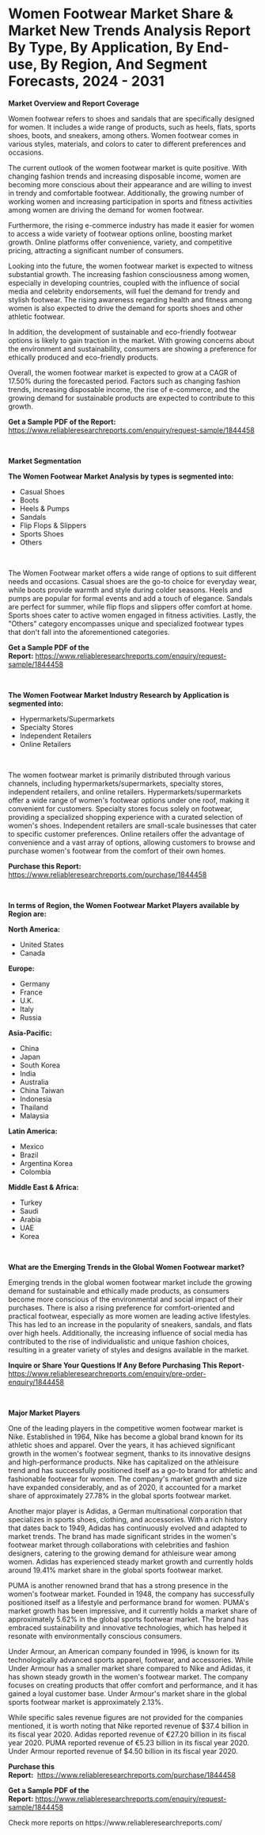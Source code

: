 <p><h1>Women Footwear Market Share & Market New Trends Analysis Report By Type, By Application, By End-use, By Region, And Segment Forecasts, 2024 - 2031</h1></p><p><strong>Market Overview and Report Coverage</strong></p>
<p><p>Women footwear refers to shoes and sandals that are specifically designed for women. It includes a wide range of products, such as heels, flats, sports shoes, boots, and sneakers, among others. Women footwear comes in various styles, materials, and colors to cater to different preferences and occasions.</p><p>The current outlook of the women footwear market is quite positive. With changing fashion trends and increasing disposable income, women are becoming more conscious about their appearance and are willing to invest in trendy and comfortable footwear. Additionally, the growing number of working women and increasing participation in sports and fitness activities among women are driving the demand for women footwear.</p><p>Furthermore, the rising e-commerce industry has made it easier for women to access a wide variety of footwear options online, boosting market growth. Online platforms offer convenience, variety, and competitive pricing, attracting a significant number of consumers.</p><p>Looking into the future, the women footwear market is expected to witness substantial growth. The increasing fashion consciousness among women, especially in developing countries, coupled with the influence of social media and celebrity endorsements, will fuel the demand for trendy and stylish footwear. The rising awareness regarding health and fitness among women is also expected to drive the demand for sports shoes and other athletic footwear.</p><p>In addition, the development of sustainable and eco-friendly footwear options is likely to gain traction in the market. With growing concerns about the environment and sustainability, consumers are showing a preference for ethically produced and eco-friendly products.</p><p>Overall, the women footwear market is expected to grow at a CAGR of 17.50% during the forecasted period. Factors such as changing fashion trends, increasing disposable income, the rise of e-commerce, and the growing demand for sustainable products are expected to contribute to this growth.</p></p>
<p><strong>Get a Sample PDF of the Report:</strong> <a href="https://www.reliableresearchreports.com/enquiry/request-sample/1844458">https://www.reliableresearchreports.com/enquiry/request-sample/1844458</a></p>
<p>&nbsp;</p>
<p><strong>Market Segmentation</strong></p>
<p><strong>The Women Footwear Market Analysis by types is segmented into:</strong></p>
<p><ul><li>Casual Shoes</li><li>Boots</li><li>Heels & Pumps</li><li>Sandals</li><li>Flip Flops & Slippers</li><li>Sports Shoes</li><li>Others</li></ul></p>
<p>&nbsp;</p>
<p><p>The Women Footwear market offers a wide range of options to suit different needs and occasions. Casual shoes are the go-to choice for everyday wear, while boots provide warmth and style during colder seasons. Heels and pumps are popular for formal events and add a touch of elegance. Sandals are perfect for summer, while flip flops and slippers offer comfort at home. Sports shoes cater to active women engaged in fitness activities. Lastly, the "Others" category encompasses unique and specialized footwear types that don't fall into the aforementioned categories.</p></p>
<p><strong>Get a Sample PDF of the Report:</strong>&nbsp;<a href="https://www.reliableresearchreports.com/enquiry/request-sample/1844458">https://www.reliableresearchreports.com/enquiry/request-sample/1844458</a></p>
<p>&nbsp;</p>
<p><strong>The Women Footwear Market Industry Research by Application is segmented into:</strong></p>
<p><ul><li>Hypermarkets/Supermarkets</li><li>Specialty Stores</li><li>Independent Retailers</li><li>Online Retailers</li></ul></p>
<p>&nbsp;</p>
<p><p>The women footwear market is primarily distributed through various channels, including hypermarkets/supermarkets, specialty stores, independent retailers, and online retailers. Hypermarkets/supermarkets offer a wide range of women's footwear options under one roof, making it convenient for customers. Specialty stores focus solely on footwear, providing a specialized shopping experience with a curated selection of women's shoes. Independent retailers are small-scale businesses that cater to specific customer preferences. Online retailers offer the advantage of convenience and a vast array of options, allowing customers to browse and purchase women's footwear from the comfort of their own homes.</p></p>
<p><strong>Purchase this Report:</strong>&nbsp; <a href="https://www.reliableresearchreports.com/purchase/1844458">https://www.reliableresearchreports.com/purchase/1844458</a></p>
<p>&nbsp;</p>
<p><strong>In terms of Region, the Women Footwear Market Players available by Region are:</strong></p>
<p>
    <p> <strong> North America: </strong>
        <ul>
            <li>United States</li>
            <li>Canada</li>
        </ul>
        </p> 
    <p> <strong> Europe: </strong>
        <ul>
            <li>Germany</li>
            <li>France</li>
            <li>U.K.</li>
            <li>Italy</li>
            <li>Russia</li>
        </ul>
        </p> 
    <p> <strong> Asia-Pacific: </strong>
        <ul>
            <li>China</li>
            <li>Japan</li>
            <li>South Korea</li>
            <li>India</li>
            <li>Australia</li>
            <li>China Taiwan</li>
            <li>Indonesia</li>
            <li>Thailand</li>
            <li>Malaysia</li>
        </ul>
        </p> 
    <p> <strong> Latin America: </strong>
        <ul>
            <li>Mexico</li>
            <li>Brazil</li>
            <li>Argentina Korea</li>
            <li>Colombia</li>
        </ul>
        </p> 
    <p> <strong> Middle East & Africa: </strong>
        <ul>
            <li>Turkey</li>
            <li>Saudi</li>
            <li>Arabia</li>
            <li>UAE</li>
            <li>Korea</li>
        </ul>
    </p>
    </p>
<p>&nbsp;</p>
<p><strong>What are the Emerging Trends in the Global Women Footwear market?</strong></p>
<p><p>Emerging trends in the global women footwear market include the growing demand for sustainable and ethically made products, as consumers become more conscious of the environmental and social impact of their purchases. There is also a rising preference for comfort-oriented and practical footwear, especially as more women are leading active lifestyles. This has led to an increase in the popularity of sneakers, sandals, and flats over high heels. Additionally, the increasing influence of social media has contributed to the rise of individualistic and unique fashion choices, resulting in a greater variety of styles and designs available in the market.</p></p>
<p><strong>Inquire or Share Your Questions If Any Before Purchasing This Report</strong>- <a href="https://www.reliableresearchreports.com/enquiry/pre-order-enquiry/1844458">https://www.reliableresearchreports.com/enquiry/pre-order-enquiry/1844458</a></p>
<p>&nbsp;</p>
<p><strong>Major Market Players</strong></p>
<p><p>One of the leading players in the competitive women footwear market is Nike. Established in 1964, Nike has become a global brand known for its athletic shoes and apparel. Over the years, it has achieved significant growth in the women's footwear segment, thanks to its innovative designs and high-performance products. Nike has capitalized on the athleisure trend and has successfully positioned itself as a go-to brand for athletic and fashionable footwear for women. The company's market growth and size have expanded considerably, and as of 2020, it accounted for a market share of approximately 27.78% in the global sports footwear market.</p><p>Another major player is Adidas, a German multinational corporation that specializes in sports shoes, clothing, and accessories. With a rich history that dates back to 1949, Adidas has continuously evolved and adapted to market trends. The brand has made significant strides in the women's footwear market through collaborations with celebrities and fashion designers, catering to the growing demand for athleisure wear among women. Adidas has experienced steady market growth and currently holds around 19.41% market share in the global sports footwear market.</p><p>PUMA is another renowned brand that has a strong presence in the women's footwear market. Founded in 1948, the company has successfully positioned itself as a lifestyle and performance brand for women. PUMA's market growth has been impressive, and it currently holds a market share of approximately 5.62% in the global sports footwear market. The brand has embraced sustainability and innovative technologies, which has helped it resonate with environmentally conscious consumers.</p><p>Under Armour, an American company founded in 1996, is known for its technologically advanced sports apparel, footwear, and accessories. While Under Armour has a smaller market share compared to Nike and Adidas, it has shown steady growth in the women's footwear market. The company focuses on creating products that offer comfort and performance, and it has gained a loyal customer base. Under Armour's market share in the global sports footwear market is approximately 2.13%.</p><p>While specific sales revenue figures are not provided for the companies mentioned, it is worth noting that Nike reported revenue of $37.4 billion in its fiscal year 2020. Adidas reported revenue of €27.20 billion in its fiscal year 2020. PUMA reported revenue of €5.23 billion in its fiscal year 2020. Under Armour reported revenue of $4.50 billion in its fiscal year 2020.</p></p>
<p><strong>Purchase this Report:</strong>&nbsp;&nbsp;<a href="https://www.reliableresearchreports.com/purchase/1844458">https://www.reliableresearchreports.com/purchase/1844458</a></p>
<p></p>
<p><strong>Get a Sample PDF of the Report:</strong>&nbsp;<a href="https://www.reliableresearchreports.com/enquiry/request-sample/1844458">https://www.reliableresearchreports.com/enquiry/request-sample/1844458</a></p>
<p>Check more reports on https://www.reliableresearchreports.com/</p>
